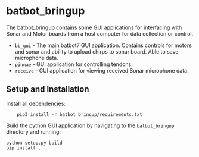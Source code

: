 # batbot_bringup

The batbot_bringup contains some GUI applications for interfacing with Sonar and Motor boards from a host computer for data collection or control.

- `bb_gui` - The main batbot7 GUI application. Contains controls for motors and sonar and ability to upload chirps to sonar board. Able to save microphone data.
- `pinnae` - GUI application for controlling tendons.
- `receive` - GUI application for viewing received Sonar microphone data.

## Setup and Installation

Install all dependencies:
```
    pip3 install -r batbot_bringup/requirements.txt
```
Build the python GUI application by navigating to the `batbot_bringup` directory and running:
```
python setup.py build
pip install .
```